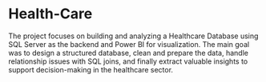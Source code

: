# Health-Care
The project focuses on building and analyzing a Healthcare Database using SQL Server as the backend and Power BI for visualization. The main goal was to design a structured database, clean and prepare the data, handle relationship issues with SQL joins, and finally extract valuable insights to support decision-making in the healthcare sector.
